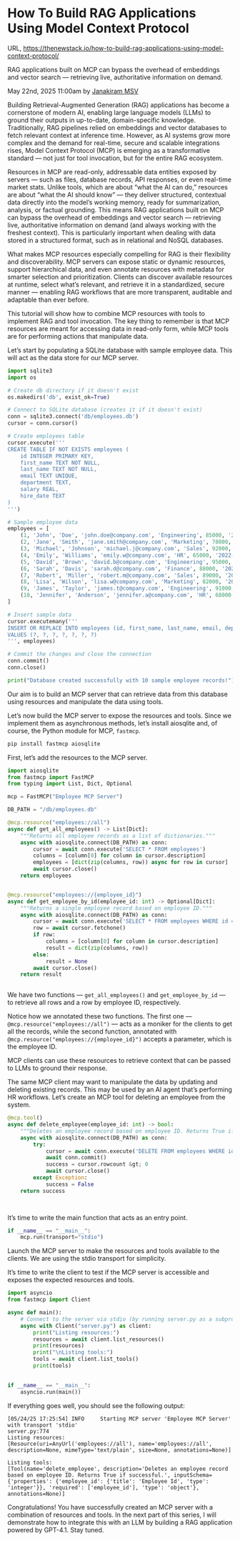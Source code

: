 # How To Build RAG Applications Using Model Context Protocol

URL, <https://thenewstack.io/how-to-build-rag-applications-using-model-context-protocol/>

RAG applications built on MCP can bypass the overhead of embeddings and vector search — retrieving live, authoritative information on demand.

May 22nd, 2025 11:00am by [Janakiram MSV](https://thenewstack.io/author/janakiram/)

Building Retrieval-Augmented Generation (RAG) applications has become a cornerstone of modern AI, enabling large language models (LLMs) to ground their outputs in up-to-date, domain-specific knowledge. Traditionally, RAG pipelines relied on embeddings and vector databases to fetch relevant context at inference time. However, as AI systems grow more complex and the demand for real-time, secure and scalable integrations rises, Model Context Protocol (MCP) is emerging as a transformative standard — not just for tool invocation, but for the entire RAG ecosystem.

Resources in MCP are read-only, addressable data entities exposed by servers — such as files, database records, API responses, or even real-time market stats. Unlike tools, which are about “what the AI can do,” resources are about “what the AI should know” — they deliver structured, contextual data directly into the model’s working memory, ready for summarization, analysis, or factual grounding. This means RAG applications built on MCP can bypass the overhead of embeddings and vector search — retrieving live, authoritative information on demand (and always working with the freshest context). This is particularly important when dealing with data stored in a structured format, such as in relational and NoSQL databases.

What makes MCP resources especially compelling for RAG is their flexibility and discoverability. MCP servers can expose static or dynamic resources, support hierarchical data, and even annotate resources with metadata for smarter selection and prioritization. Clients can discover available resources at runtime, select what’s relevant, and retrieve it in a standardized, secure manner — enabling RAG workflows that are more transparent, auditable and adaptable than ever before.

This tutorial will show how to combine MCP resources with tools to implement RAG and tool invocation. The key thing to remember is that MCP resources are meant for accessing data in read-only form, while MCP tools are for performing actions that manipulate data.

Let’s start by populating a SQLite database with sample employee data. This will act as the data store for our MCP server.

```python
import sqlite3
import os

# Create db directory if it doesn't exist
os.makedirs('db', exist_ok=True)

# Connect to SQLite database (creates it if it doesn't exist)
conn = sqlite3.connect('db/employees.db')
cursor = conn.cursor()

# Create employees table
cursor.execute('''
CREATE TABLE IF NOT EXISTS employees (
    id INTEGER PRIMARY KEY,
    first_name TEXT NOT NULL,
    last_name TEXT NOT NULL,
    email TEXT UNIQUE,
    department TEXT,
    salary REAL,
    hire_date TEXT
)
''')

# Sample employee data
employees = [
    (1, 'John', 'Doe', 'john.doe@company.com', 'Engineering', 85000, '2020-01-15'),
    (2, 'Jane', 'Smith', 'jane.smith@company.com', 'Marketing', 78000, '2019-03-20'),
    (3, 'Michael', 'Johnson', 'michael.j@company.com', 'Sales', 92000, '2021-06-10'),
    (4, 'Emily', 'Williams', 'emily.w@company.com', 'HR', 65000, '2022-02-28'),
    (5, 'David', 'Brown', 'david.b@company.com', 'Engineering', 95000, '2018-11-05'),
    (6, 'Sarah', 'Davis', 'sarah.d@company.com', 'Finance', 88000, '2021-09-15'),
    (7, 'Robert', 'Miller', 'robert.m@company.com', 'Sales', 89000, '2020-07-22'),
    (8, 'Lisa', 'Wilson', 'lisa.w@company.com', 'Marketing', 82000, '2019-12-01'),
    (9, 'James', 'Taylor', 'james.t@company.com', 'Engineering', 91000, '2022-04-18'),
    (10, 'Jennifer', 'Anderson', 'jennifer.a@company.com', 'HR', 68000, '2021-11-30')
]

# Insert sample data
cursor.executemany('''
INSERT OR REPLACE INTO employees (id, first_name, last_name, email, department, salary, hire_date)
VALUES (?, ?, ?, ?, ?, ?, ?)
''', employees)

# Commit the changes and close the connection
conn.commit()
conn.close()

print("Database created successfully with 10 sample employee records!") 
```

Our aim is to build an MCP server that can retrieve data from this database using resources and manipulate the data using tools.

Let’s now build the MCP server to expose the resources and tools. Since we implement them as asynchronous methods, let’s install aiosqlite and, of course, the Python module for MCP, `fastmcp`.

```bash
pip install fastmcp aiosqlite
```

First, let’s add the resources to the MCP server.

```python
import aiosqlite
from fastmcp import FastMCP
from typing import List, Dict, Optional

mcp = FastMCP("Employee MCP Server")

DB_PATH = "/db/employees.db"

@mcp.resource("employees://all")
async def get_all_employees() -> List[Dict]:
    """Returns all employee records as a list of dictionaries."""
    async with aiosqlite.connect(DB_PATH) as conn:
        cursor = await conn.execute('SELECT * FROM employees')
        columns = [column[0] for column in cursor.description]
        employees = [dict(zip(columns, row)) async for row in cursor]
        await cursor.close()
    return employees


@mcp.resource("employees://{employee_id}")
async def get_employee_by_id(employee_id: int) -> Optional[Dict]:
    """Returns a single employee record based on employee ID."""
    async with aiosqlite.connect(DB_PATH) as conn:
        cursor = await conn.execute('SELECT * FROM employees WHERE id = ?', (employee_id,))
        row = await cursor.fetchone()
        if row:
            columns = [column[0] for column in cursor.description]
            result = dict(zip(columns, row))
        else:
            result = None
        await cursor.close()
    return result
	

```

We have two functions — `get_all_employees()` and `get_employee_by_id` — to retrieve all rows and a row by employee ID, respectively.

Notice how we annotated these two functions. The first one — `@mcp.resource("employees://all")` — acts as a moniker for the clients to get all the records, while the second function, annotated with `@mcp.resource("employees://{employee_id}")` accepts a parameter, which is the employee ID.

MCP clients can use these resources to retrieve context that can be passed to LLMs to ground their response.

The same MCP client may want to manipulate the data by updating and deleting existing records. This may be used by an AI agent that’s performing HR workflows. Let’s create an MCP tool for deleting an employee from the system.

```python
@mcp.tool()
async def delete_employee(employee_id: int) -> bool:
    """Deletes an employee record based on employee ID. Returns True if successful."""
    async with aiosqlite.connect(DB_PATH) as conn:
        try:
            cursor = await conn.execute('DELETE FROM employees WHERE id = ?', (employee_id,))
            await conn.commit()
            success = cursor.rowcount &gt; 0
            await cursor.close()
        except Exception:
            success = False
    return success

	
```

It’s time to write the main function that acts as an entry point.

```python
if __name__ == "__main__":
    mcp.run(transport="stdio")

```

Launch the MCP server to make the resources and tools available to the clients. We are using the stdio transport for simplicity.

It’s time to write the client to test if the MCP server is accessible and exposes the expected resources and tools.

```python
import asyncio
from fastmcp import Client

async def main():
    # Connect to the server via stdio (by running server.py as a subprocess)
    async with Client("server.py") as client:
        print("Listing resources:")
        resources = await client.list_resources()
        print(resources)
        print("\nListing tools:")
        tools = await client.list_tools()
        print(tools)
	

if __name__ == "__main__":
    asyncio.run(main())

```

If everything goes well, you should see the following output:

```
[05/24/25 17:25:54] INFO     Starting MCP server 'Employee MCP Server' with transport 'stdio'                                     server.py:774
Listing resources:
[Resource(uri=AnyUrl('employees://all'), name='employees://all', description=None, mimeType='text/plain', size=None, annotations=None)]

Listing tools:
[Tool(name='delete_employee', description='Deletes an employee record based on employee ID. Returns True if successful.', inputSchema={'properties': {'employee_id': {'title': 'Employee Id', 'type': 'integer'}}, 'required': ['employee_id'], 'type': 'object'}, annotations=None)]
```

Congratulations! You have successfully created an MCP server with a combination of resources and tools. In the next part of this series, I will demonstrate how to integrate this with an LLM by building a RAG application powered by GPT-4.1. Stay tuned.
